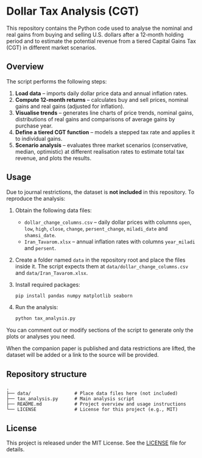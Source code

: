 # Dollar Tax Analysis (CGT)

This repository contains the Python code used to analyse the nominal and real gains from buying and selling U.S. dollars after a 12‑month holding period and to estimate the potential revenue from a tiered Capital Gains Tax (CGT) in different market scenarios.

## Overview

The script performs the following steps:

1. **Load data** – imports daily dollar price data and annual inflation rates.
2. **Compute 12‑month returns** – calculates buy and sell prices, nominal gains and real gains (adjusted for inflation).
3. **Visualise trends** – generates line charts of price trends, nominal gains, distributions of real gains and comparisons of average gains by purchase year.
4. **Define a tiered CGT function** – models a stepped tax rate and applies it to individual gains.
5. **Scenario analysis** – evaluates three market scenarios (conservative, median, optimistic) at different realisation rates to estimate total tax revenue, and plots the results.

## Usage

Due to journal restrictions, the dataset is **not included** in this repository. To reproduce the analysis:

1. Obtain the following data files:
   - `dollar_change_columns.csv` – daily dollar prices with columns `open`, `low`, `high`, `close`, `change`, `persent_change`, `miladi_date` and `shamsi_date`.
   - `Iran_Tavarom.xlsx` – annual inflation rates with columns `year_miladi` and `persent`.
2. Create a folder named `data` in the repository root and place the files inside it. The script expects them at `data/dollar_change_columns.csv` and `data/Iran_Tavarom.xlsx`.
3. Install required packages:

   ```bash
   pip install pandas numpy matplotlib seaborn
   ```

4. Run the analysis:

   ```bash
   python tax_analysis.py
   ```

You can comment out or modify sections of the script to generate only the plots or analyses you need.

When the companion paper is published and data restrictions are lifted, the dataset will be added or a link to the source will be provided.

## Repository structure

```
.
├── data/                # Place data files here (not included)
├── tax_analysis.py      # Main analysis script
├── README.md            # Project overview and usage instructions
└── LICENSE              # License for this project (e.g., MIT)
```

## License

This project is released under the MIT License. See the [LICENSE](LICENSE) file for details.